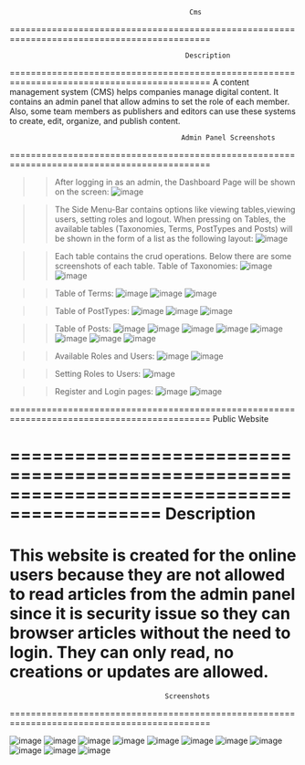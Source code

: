                                                 Cms
============================================================================================

 
                                               Description
============================================================================================
A content management system (CMS) helps companies manage digital content. It contains an admin panel 
that allow admins to set the role of each member. Also, some team members as publishers and 
editors can use these systems to create, edit, organize, and publish content. 
 
                                              Admin Panel Screenshots
============================================================================================
>>After logging in as an admin, the Dashboard Page will be shown on the screen:
![image](https://user-images.githubusercontent.com/88279980/188479883-6ad0ce6e-f54d-4aa9-9390-47ad46d9aece.png)

>>The Side Menu-Bar contains options like viewing tables,viewing users, setting roles and logout.
>>When pressing on Tables, the available tables (Taxonomies, Terms, PostTypes and Posts) will be shown in the form
of a list as the following layout:
![image](https://user-images.githubusercontent.com/88279980/188481211-f0cb5223-5373-47c6-a0a0-6e2a379b2ad8.png)

>>Each table contains the crud operations. Below there are some screenshots of each table.
>>Table of Taxonomies: 
![image](https://user-images.githubusercontent.com/88279980/188481660-1a9dd975-598c-4a6e-8fcf-c9fdf4ab3230.png)
![image](https://user-images.githubusercontent.com/88279980/188481883-6d3a6e05-bb91-4a13-be54-bb18ee907b17.png)

>>Table of Terms:
![image](https://user-images.githubusercontent.com/88279980/188482266-9325035e-2b0c-4aa6-aafa-49d656b2a95c.png)
![image](https://user-images.githubusercontent.com/88279980/188482381-6e20869c-0484-4f88-b763-129566804022.png)
![image](https://user-images.githubusercontent.com/88279980/188482428-e0d40081-ff12-45c4-8768-83c43f9cf54b.png)

>>Table of PostTypes:
![image](https://user-images.githubusercontent.com/88279980/188482558-59af06dd-6a77-4f9b-8b39-41ec0dcb6b2f.png)
![image](https://user-images.githubusercontent.com/88279980/188482667-384d9a08-a96f-48c9-b86e-3fa4593660d0.png)
![image](https://user-images.githubusercontent.com/88279980/188482718-f78ed55c-ed62-4996-b6d7-14f5f7d17b42.png)

>>Table of Posts:
![image](https://user-images.githubusercontent.com/88279980/191241591-50633d79-b3ae-4e4d-8613-baf2171b674f.png)
![image](https://user-images.githubusercontent.com/88279980/191241685-3bcee779-9e32-40ad-915c-2975dba1229b.png)
![image](https://user-images.githubusercontent.com/88279980/188483990-dc45cb5b-d3aa-4b8e-95ba-9ad58c1ce65f.png)
![image](https://user-images.githubusercontent.com/88279980/191241976-4375e946-36aa-464a-9286-37fdd799a5bf.png)
![image](https://user-images.githubusercontent.com/88279980/188484333-0187bd6b-3fc0-4bff-bf8b-2f697653585c.png)
![image](https://user-images.githubusercontent.com/88279980/188484363-fd1f5a5b-4273-4fd5-9e5a-df6c484951e8.png)
![image](https://user-images.githubusercontent.com/88279980/191242151-b5ccb391-3542-49ef-98c3-1e15aa0caa49.png)
![image](https://user-images.githubusercontent.com/88279980/191242194-397d5728-1f10-4727-b2e8-3a5b6398f214.png)


>>Available Roles and Users:
![image](https://user-images.githubusercontent.com/88279980/188484452-341b4325-447d-4e49-b44d-1c0494d5ded8.png)
![image](https://user-images.githubusercontent.com/88279980/188484510-b29ef24b-ce8e-4729-9044-4658eb1846d6.png)

>>Setting Roles to Users:
![image](https://user-images.githubusercontent.com/88279980/188484629-1ed1a497-313d-4217-aed1-e2d737d7d537.png)

>>Register and Login pages:
![image](https://user-images.githubusercontent.com/88279980/188484863-a0bd337b-6f3e-4cc0-957f-3f390e4c6fee.png)
![image](https://user-images.githubusercontent.com/88279980/188484905-43f22bd8-e247-4125-b7e7-6750a795b505.png)


============================================================================================
                                        Public Website
                                        
============================================================================================
                                          Description
============================================================================================
This website is created for the online users because they are not allowed to read articles from 
the admin panel since it is security issue so they can browser articles without the need to login.
They can only read, no creations or updates are allowed. 
============================================================================================
                                          Screenshots
============================================================================================

![image](https://user-images.githubusercontent.com/88279980/191243892-bbe008c1-94bb-41c9-910d-a35b07328485.png)
![image](https://user-images.githubusercontent.com/88279980/191243935-222ee791-37a0-465f-b2ae-b2fce43e5d41.png)
![image](https://user-images.githubusercontent.com/88279980/191244027-288d55fd-28fd-483a-a9a8-d7908b80776c.png)
![image](https://user-images.githubusercontent.com/88279980/191244054-81af3d34-67d3-4b64-b430-38134e493d7b.png)
![image](https://user-images.githubusercontent.com/88279980/191244077-2f38fb3d-d1cf-4587-8f17-478ff614f208.png)
![image](https://user-images.githubusercontent.com/88279980/191244178-046da823-4a19-436c-ba9f-eb0b04ad5148.png)
![image](https://user-images.githubusercontent.com/88279980/191244194-a78871d4-0103-41b8-88f9-0ef0da88cf2e.png)
![image](https://user-images.githubusercontent.com/88279980/191244235-32f3104e-5a99-455d-a3de-dad5c505fe8b.png)
![image](https://user-images.githubusercontent.com/88279980/191244260-b3c41427-43f3-4dca-979e-a51d2a9a503d.png)
![image](https://user-images.githubusercontent.com/88279980/191244279-373fc1b5-ec94-4c39-bace-9f37e26da593.png)
![image](https://user-images.githubusercontent.com/88279980/191498601-37336fa8-1b70-48bc-b68d-3aaf6993ae96.png)






